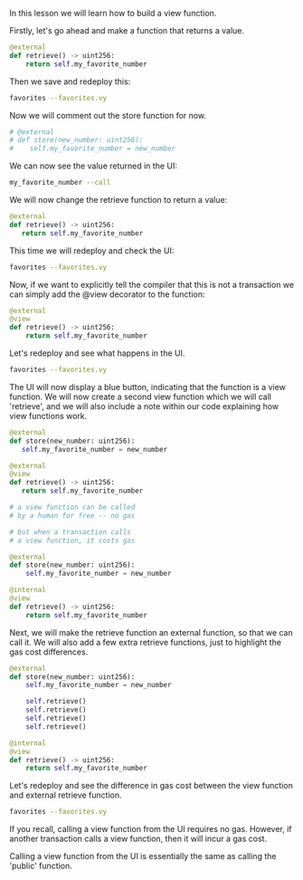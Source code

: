 In this lesson we will learn how to build a view function.

Firstly, let's go ahead and make a function that returns a value.

```python
@external
def retrieve() -> uint256:
    return self.my_favorite_number
```

Then we save and redeploy this:

```bash
favorites --favorites.vy
```

Now we will comment out the store function for now.

```python
# @external
# def store(new_number: uint256):
#    self.my_favorite_number = new_number
```

We can now see the value returned in the UI:

```bash
my_favorite_number --call
```

We will now change the retrieve function to return a value:

```python
@external
def retrieve() -> uint256:
   return self.my_favorite_number
```

This time we will redeploy and check the UI:

```bash
favorites --favorites.vy
```

Now, if we want to explicitly tell the compiler that this is not a transaction we can simply add the @view decorator to the function:

```python
@external
@view
def retrieve() -> uint256:
    return self.my_favorite_number
```

Let's redeploy and see what happens in the UI.

```bash
favorites --favorites.vy
```

The UI will now display a blue button, indicating that the function is a view function. We will now create a second view function which we will call 'retrieve', and we will also include a note within our code explaining how view functions work.

```python
@external
def store(new_number: uint256):
   self.my_favorite_number = new_number

@external
@view
def retrieve() -> uint256:
   return self.my_favorite_number

# a view function can be called
# by a human for free -- no gas

# but when a transaction calls
# a view function, it costs gas

@external
def store(new_number: uint256):
    self.my_favorite_number = new_number

@internal
@view
def retrieve() -> uint256:
    return self.my_favorite_number
```

Next, we will make the retrieve function an external function, so that we can call it. We will also add a few extra retrieve functions, just to highlight the gas cost differences.

```python
@external
def store(new_number: uint256):
    self.my_favorite_number = new_number

    self.retrieve()
    self.retrieve()
    self.retrieve()
    self.retrieve()

@internal
@view
def retrieve() -> uint256:
    return self.my_favorite_number
```

Let's redeploy and see the difference in gas cost between the view function and external retrieve function.

```bash
favorites --favorites.vy
```

If you recall, calling a view function from the UI requires no gas. However, if another transaction calls a view function, then it will incur a gas cost. 

Calling a view function from the UI is essentially the same as calling the 'public' function. 
